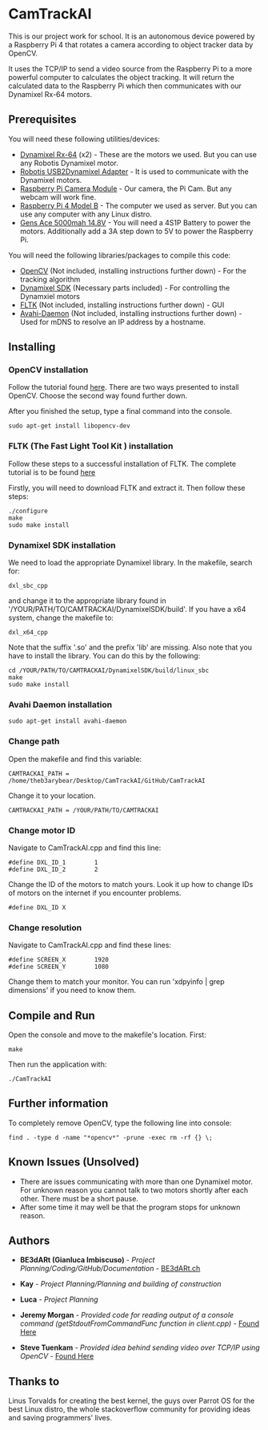 # CamTrackAI

This is our project work for school. It is an autonomous device powered by a Raspberry Pi 4 that rotates a camera according to object tracker data by OpenCV.

It uses the TCP/IP to send a video source from the Raspberry Pi to a more powerful computer to calculates the object tracking. It will return the calculated data to the Raspberry Pi which then communicates with our Dynamixel Rx-64 motors.

## Prerequisites

You will need these following utilities/devices:

* [Dynamixel Rx-64](http://www.robotis.us/dynamixel-rx-64-hn05-n101/) (x2) - These are the motors we used. But you can use any Robotis Dynamixel motor.
* [Robotis USB2Dynamixel Adapter](https://www.trossenrobotics.com/robotis-bioloid-usb2dynamixel.aspx) - It is used to communicate with the Dynamixel motors.
* [Raspberry Pi Camera Module](https://projects.raspberrypi.org/en/projects/getting-started-with-picamera) - Our camera, the Pi Cam. But any webcam will work fine.
* [Raspberry Pi 4 Model B](https://www.pishop.us/product/raspberry-pi-4-model-b-4gb/) - The computer we used as server. But you can use any computer with any Linux distro.
* [Gens Ace 5000mah 14.8V](https://www.gensace.de/gens-ace-5000mah-14-8v-45c-4s1p-flat-lipo-battery.html) - You will need a 4S1P Battery to power the motors. Additionally add a 3A step down to 5V to power the Raspberry Pi.

You will need the following libraries/packages to compile this code:

* [OpenCV](https://opencv.org/releases/) (Not included, installing instructions further down) - For the tracking algorithm
* [Dynamixel SDK](https://github.com/ROBOTIS-GIT/DynamixelSDK) (Necessary parts included) - For controlling the Dynamxiel motors
* [FLTK](https://www.fltk.org/software.php) (Not included, installing instructions further down) - GUI
* [Avahi-Daemon](https://linux.die.net/man/8/avahi-daemon) (Not included, installing instructions further down) - Used for mDNS to resolve an IP address by a hostname.


## Installing

### OpenCV installation

Follow the tutorial found [here](https://linuxize.com/post/how-to-install-opencv-on-ubuntu-18-04/). There are two ways presented to install OpenCV. Choose the second way found further down.

After you finished the setup, type a final command into the console.

```
sudo apt-get install libopencv-dev
```

### FLTK (The Fast Light Tool Kit ) installation

Follow these steps to a successful installation of FLTK. The complete tutorial is to be found [here](https://courses.cs.washington.edu/courses/cse557/14au/tools/fltk_install.html)

Firstly, you will need to download FLTK and extract it. Then follow these steps:

```
./configure
make
sudo make install
```

### Dynamixel SDK installation

We need to load the appropriate Dynamixel library. In the makefile, search for:

```
dxl_sbc_cpp
```

and change it to the appropriate library found in '/YOUR/PATH/TO/CAMTRACKAI/DynamixelSDK/build'. If you have a x64 system, change the makefile to:

```
dxl_x64_cpp
```

Note that the suffix '.so' and the prefix 'lib' are missing. Also note that you have to install the library. You can do this by the following:

```
cd /YOUR/PATH/TO/CAMTRACKAI/DynamixelSDK/build/linux_sbc
make
sudo make install
```
### Avahi Daemon installation

```
sudo apt-get install avahi-daemon
```

### Change path

Open the makefile and find this variable:

```
CAMTRACKAI_PATH = /home/theb3arybear/Desktop/CamTrackAI/GitHub/CamTrackAI
```

Change it to your location.

```
CAMTRACKAI_PATH = /YOUR/PATH/TO/CAMTRACKAI
```

### Change motor ID

Navigate to CamTrackAI.cpp and find this line:

```
#define DXL_ID_1        1
#define DXL_ID_2        2
```

Change the ID of the motors to match yours. Look it up how to change IDs of motors on the internet if you encounter problems.

```
#define DXL_ID X
```

### Change resolution

Navigate to CamTrackAI.cpp and find these lines:

```
#define SCREEN_X        1920
#define SCREEN_Y        1080
```

Change them to match your monitor. You can run 'xdpyinfo | grep dimensions' if you need to know them.

## Compile and Run

Open the console and move to the makefile's location. First:

```
make
```

Then run the application with:

```
./CamTrackAI
```

## Further information

To completely remove OpenCV, type the following line into console:

```
find . -type d -name "*opencv*" -prune -exec rm -rf {} \;
```

## Known Issues (Unsolved)

* There are issues communicating with more than one Dynamixel motor. For unknown reason you cannot talk to two motors shortly after each other. There must be a short pause.
* After some time it may well be that the program stops for unknown reason.

## Authors

* **BE3dARt (Gianluca Imbiscuso)** - *Project Planning/Coding/GitHub/Documentation* - [BE3dARt.ch](https://be3dart.ch/)
* **Kay** - *Project Planning/Planning and building of construction*
* **Luca** - *Project Planning*

* **Jeremy Morgan** - *Provided code for reading output of a console command (getStdoutFromCommandFunc function in client.cpp)* - [Found Here](https://www.jeremymorgan.com/tutorials/c-programming/how-to-capture-the-output-of-a-linux-command-in-c/)
* **Steve Tuenkam** - *Provided idea behind sending video over TCP/IP using OpenCV* - [Found Here](https://gist.github.com/Tryptich/2a15909e384b582c51b5)

## Thanks to

Linus Torvalds for creating the best kernel, the guys over Parrot OS for the best Linux distro, the whole stackoverflow community for providing ideas and saving programmers' lives.
